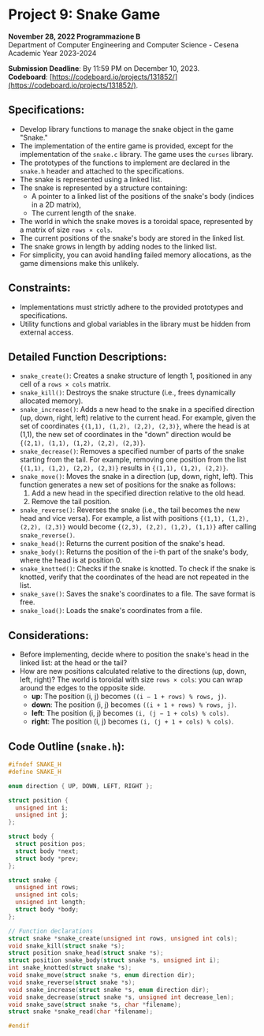 # Project 9: Snake Game

**November 28, 2022 Programmazione B**  
Department of Computer Engineering and Computer Science - Cesena Academic Year 2023-2024

**Submission Deadline**: By 11:59 PM on December 10, 2023.  
**Codeboard**: [https://codeboard.io/projects/131852/](https://codeboard.io/projects/131852/).

## Specifications:

- Develop library functions to manage the snake object in the game "Snake."
- The implementation of the entire game is provided, except for the implementation of the `snake.c` library. The game uses the `curses` library.
- The prototypes of the functions to implement are declared in the `snake.h` header and attached to the specifications.
- The snake is represented using a linked list.
- The snake is represented by a structure containing:
  - A pointer to a linked list of the positions of the snake's body (indices in a 2D matrix),
  - The current length of the snake.
- The world in which the snake moves is a toroidal space, represented by a matrix of size `rows × cols`.
- The current positions of the snake's body are stored in the linked list.
- The snake grows in length by adding nodes to the linked list.
- For simplicity, you can avoid handling failed memory allocations, as the game dimensions make this unlikely.

## Constraints:

- Implementations must strictly adhere to the provided prototypes and specifications.
- Utility functions and global variables in the library must be hidden from external access.

## Detailed Function Descriptions:

- `snake_create()`: Creates a snake structure of length 1, positioned in any cell of a `rows × cols` matrix.
- `snake_kill()`: Destroys the snake structure (i.e., frees dynamically allocated memory).
- `snake_increase()`: Adds a new head to the snake in a specified direction (up, down, right, left) relative to the current head. For example, given the set of coordinates `{(1,1), (1,2), (2,2), (2,3)}`, where the head is at (1,1), the new set of coordinates in the "down" direction would be `{(2,1), (1,1), (1,2), (2,2), (2,3)}`.
- `snake_decrease()`: Removes a specified number of parts of the snake starting from the tail. For example, removing one position from the list `{(1,1), (1,2), (2,2), (2,3)}` results in `{(1,1), (1,2), (2,2)}`.
- `snake_move()`: Moves the snake in a direction (up, down, right, left). This function generates a new set of positions for the snake as follows:
  1. Add a new head in the specified direction relative to the old head.
  2. Remove the tail position.
- `snake_reverse()`: Reverses the snake (i.e., the tail becomes the new head and vice versa). For example, a list with positions `{(1,1), (1,2), (2,2), (2,3)}` would become `{(2,3), (2,2), (1,2), (1,1)}` after calling `snake_reverse()`.
- `snake_head()`: Returns the current position of the snake's head.
- `snake_body()`: Returns the position of the i-th part of the snake's body, where the head is at position 0.
- `snake_knotted()`: Checks if the snake is knotted. To check if the snake is knotted, verify that the coordinates of the head are not repeated in the list.
- `snake_save()`: Saves the snake's coordinates to a file. The save format is free.
- `snake_load()`: Loads the snake's coordinates from a file.

## Considerations:

- Before implementing, decide where to position the snake's head in the linked list: at the head or the tail?
- How are new positions calculated relative to the directions (up, down, left, right)? The world is toroidal with size `rows × cols`: you can wrap around the edges to the opposite side.
  - **up**: The position (i, j) becomes `((i − 1 + rows) % rows, j)`.
  - **down**: The position (i, j) becomes `((i + 1 + rows) % rows, j)`.
  - **left**: The position (i, j) becomes `(i, (j − 1 + cols) % cols)`.
  - **right**: The position (i, j) becomes `(i, (j + 1 + cols) % cols)`.

## Code Outline (`snake.h`):

```c
#ifndef SNAKE_H
#define SNAKE_H

enum direction { UP, DOWN, LEFT, RIGHT };

struct position {
  unsigned int i;
  unsigned int j;
};

struct body {
  struct position pos;
  struct body *next;
  struct body *prev;
};

struct snake {
  unsigned int rows;
  unsigned int cols;
  unsigned int length;
  struct body *body;
};

// Function declarations
struct snake *snake_create(unsigned int rows, unsigned int cols);
void snake_kill(struct snake *s);
struct position snake_head(struct snake *s);
struct position snake_body(struct snake *s, unsigned int i);
int snake_knotted(struct snake *s);
void snake_move(struct snake *s, enum direction dir);
void snake_reverse(struct snake *s);
void snake_increase(struct snake *s, enum direction dir);
void snake_decrease(struct snake *s, unsigned int decrease_len);
void snake_save(struct snake *s, char *filename);
struct snake *snake_read(char *filename);

#endif
```